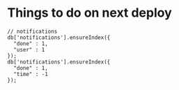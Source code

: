 # Things to do on next deploy

```
// notifications
db['notifications'].ensureIndex({
  "done" : 1,
  "user" : 1
});
db['notifications'].ensureIndex({
  "done" : 1,
  "time" : -1
});
```